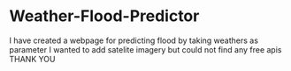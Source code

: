 # Weather-Flood-Predictor
I have created a webpage for predicting flood by taking weathers as parameter 
I wanted to add satelite imagery but could not find any free apis 
THANK YOU
